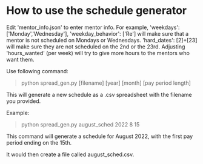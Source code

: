 # How to use the schedule generator

Edit 'mentor_info.json' to enter mentor info. For example, 'weekdays': ['Monday','Wednesday'], 'weekday_behavior': ['Re'] will make sure that a mentor is not scheduled on Mondays or Wednesdays. 'hard_dates': [2]+[23] will make sure they are not scheduled on the 2nd or the 23rd. Adjusting 'hours_wanted' (per week) will try to give more hours to the mentors who want them.

Use following command:

> python spread_gen.py [filename] [year] [month] [pay period length]

This will generate a new schedule as a .csv spreadsheet with the filename you provided.

Example:

> python spread_gen.py august_sched 2022 8 15

This command will generate a schedule for August 2022, with the first pay period ending on the 15th.

It would then create a file called august_sched.csv.
